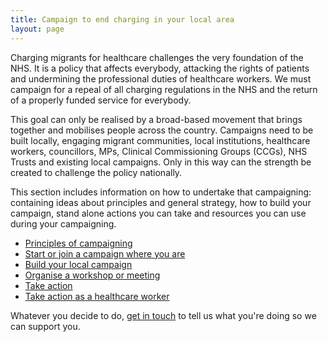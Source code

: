 ```yaml
---
title: Campaign to end charging in your local area
layout: page
---
```


Charging migrants for healthcare challenges the very foundation of the NHS. It is a policy that affects everybody, attacking the rights of patients and undermining the professional duties of healthcare workers.  We must campaign for a repeal of all charging regulations in the NHS and the return of a properly funded service for everybody.

This goal can only be realised by a broad-based movement that brings together and mobilises people across the country. Campaigns need to be built locally, engaging migrant communities, local institutions, healthcare workers, councillors, MPs, Clinical Commissioning Groups (CCGs), NHS Trusts and existing local campaigns. Only in this way can the strength be created to challenge the policy nationally.

This section includes information on how to undertake that campaigning: containing ideas about principles and general strategy, how to build your campaign, stand alone actions you can take and resources you can use during your campaigning.

 * [Principles of campaigning](/campaign/principles-of-campaigning.html)
 * [Start or join a campaign where you are](/campaign/start-or-join-a-campaign-where-you-are.html)
 * [Build your local campaign](/campaign/build-your-local-campaign.html)
 * [Organise a workshop or meeting](/campaign/organise-a-workshop.html)
 * [Take action](/campaign/take-action.html)
 * [Take action as a healthcare worker](/campaign/take-action-as-a-healthcare-worker.html)

 Whatever you decide to do, [get in touch](#contact-details) to tell us what you're doing so we can support you.

